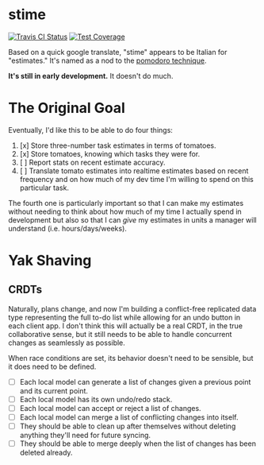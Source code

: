 stime
=====

[![Travis CI Status][ci-state]][travis]
[![Test Coverage][cover-image]][coverage]

Based on a quick google translate, "stime" appears to be Italian for
"estimates." It's named as a nod to the [pomodoro technique][1].

**It's still in early development.** It doesn't do much.

The Original Goal
=================

Eventually, I'd like this to be able to do four things:

1.  [x] Store three-number task estimates in terms of tomatoes.
2.  [x] Store tomatoes, knowing which tasks they were for.
3.  [ ] Report stats on recent estimate accuracy.
4.  [ ] Translate tomato estimates into realtime estimates based on
    recent frequency and on how much of my dev time I'm willing to spend
    on this particular task.

The fourth one is particularly important so that I can make my estimates
without needing to think about how much of my time I actually spend in
development but also so that I can *give* my estimates in units a
manager will understand (i.e. hours/days/weeks).

Yak Shaving
===========

CRDTs
-----

Naturally, plans change, and now I'm building a conflict-free replicated
data type representing the full to-do list while allowing for an undo
button in each client app. I don't think this will actually be a real
CRDT, in the true collaborative sense, but it still needs to be able to
handle concurrent changes as seamlessly as possible.

When race conditions are set, its behavior doesn't need to be sensible,
but it does need to be defined.

-   [ ] Each local model can generate a list of changes given a previous
    point and its current point.
-   [ ] Each local model has its own undo/redo stack.
-   [ ] Each local model can accept or reject a list of changes.
-   [ ] Each local model can merge a list of conflicting changes into
    itself.
-   [ ] They should be able to clean up after themselves without
    deleting anything they'll need for future syncing.
-   [ ] They should be able to merge deeply when the list of changes has
    been deleted already.

[1]: https://en.wikipedia.org/wiki/Pomodoro_Technique

[ci-state]:     https://travis-ci.org/daaang/stime.svg?branch=master
[travis]:       https://travis-ci.org/daaang/stime
[coverage]:     https://coveralls.io/github/daaang/stime
[cover-image]:  https://coveralls.io/repos/github/daaang/stime/badge.svg?branch=master

